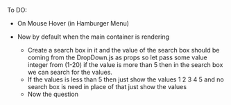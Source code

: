 To DO:

- On Mouse Hover (in Hamburger Menu)

- Now by default when the main container is rendering
  - Create a search box in it and the value of the search box should be coming from the DropDown.js as props so let pass some value integer from (1-20) if the value is more than 5 then in the search box we can search for the values.
  - If the values is less than 5 then just show the values 1 2 3 4 5 and no search box is need in place of that just show the values
  - Now the question
